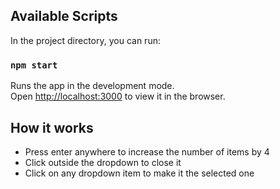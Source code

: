 ## Available Scripts

In the project directory, you can run:

### `npm start`

Runs the app in the development mode.\
Open [http://localhost:3000](http://localhost:3000) to view it in the browser.

## How it works

- Press enter anywhere to increase the number of items by 4
- Click outside the dropdown to close it
- Click on any dropdown item to make it the selected one
